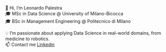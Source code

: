 👋 Hi, I’m Leonardo Palestra  
🎓 MSc in Data Science @ University of Milano-Bicocca  
🎓 BSc in Management Engineering @ Politecnico di Milano  
  
💡 I’m passionate about applying Data Science in real-world domains, from medicine to robotics.  
📫 Contact me [Linkedin](https://www.linkedin.com/in/leonardo-palestra/)
